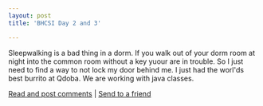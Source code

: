 ```yaml
---
layout: post
title: 'BHCSI Day 2 and 3'

---
```


<p xmlns="http://www.w3.org/1999/xhtml" xmlns:at="http://www.sixapart.com/ns/at">Sleepwalking is a bad thing in a dorm. If you walk out of your dorm room at night into the common room without a key yuour are in trouble. So I just need to find a way to not lock my door behind me. I just had the worl'ds best burrito at Qdoba. We are working with java classes.

<p style="clear: both">     <a href="http://kurtn.vox.com/library/post/bhcsi-day-2-and-3.html?_c=feed-atom-full#comments">Read and post comments</a>   |
<a href="http://www.vox.com/share/6a00c22520821e8e1d00d41446b1da685e?_c=feed-atom-full">Send to a friend</a>
